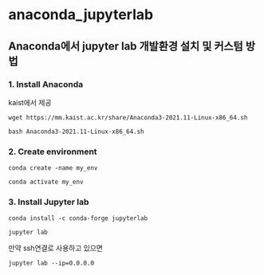 # anaconda_jupyterlab
## Anaconda에서 jupyter lab 개발환경 설치 및 커스텀 방법

### 1. Install Anaconda
kaist에서 제공
```
wget https://mm.kaist.ac.kr/share/Anaconda3-2021.11-Linux-x86_64.sh
```
```
bash Anaconda3-2021.11-Linux-x86_64.sh
```
### 2. Create environment
```
conda create -name my_env
```
```
conda activate my_env
```

### 3. Install Jupyter lab
```
conda install -c conda-forge jupyterlab
```
```
jupyter lab
```
만약 ssh연결로 사용하고 있으면
```
jupyter lab --ip=0.0.0.0
```
